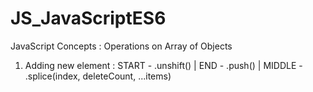 # JS_JavaScriptES6
JavaScript Concepts : Operations on Array of Objects

1. Adding new element : START - .unshift() | END - .push() | MIDDLE - .splice(index, deleteCount, ...items)

